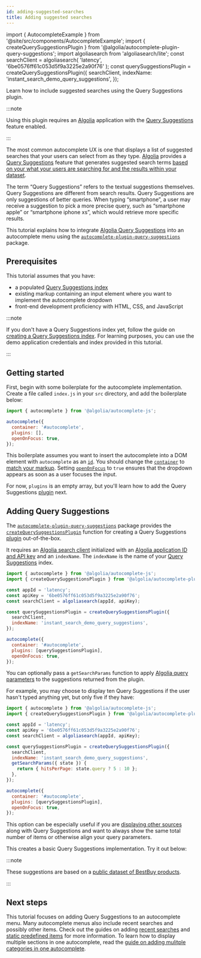 ```yaml
---
id: adding-suggested-searches
title: Adding suggested searches
---
```

import { AutocompleteExample } from '@site/src/components/AutocompleteExample';
import { createQuerySuggestionsPlugin } from '@algolia/autocomplete-plugin-query-suggestions';
import algoliasearch from 'algoliasearch/lite';
const searchClient = algoliasearch(
  'latency',
  '6be0576ff61c053d5f9a3225e2a90f76'
);
const querySuggestionsPlugin = createQuerySuggestionsPlugin({
  searchClient,
  indexName: 'instant_search_demo_query_suggestions',
});

Learn how to include suggested searches using the Query Suggestions plugin.

:::note

Using this plugin requires an [Algolia](https://www.algolia.com/) application with the [Query Suggestions](https://www.algolia.com/doc/guides/building-search-ui/ui-and-ux-patterns/query-suggestions/js/) feature enabled.

:::

The most common autocomplete UX is one that displays a list of suggested searches that your users can select from as they type. [Algolia](https://www.algolia.com/) provides a [Query Suggestions](https://www.algolia.com/doc/guides/building-search-ui/ui-and-ux-patterns/query-suggestions/js/) feature that generates suggested search terms [based on your what your users are searching for and the results within your dataset](https://www.algolia.com/doc/guides/building-search-ui/ui-and-ux-patterns/query-suggestions/js/#how-query-suggestions-works).

The term “Query Suggestions” refers to the textual suggestions themselves. Query Suggestions are different from search results. Query Suggestions are only suggestions of better queries. When typing “smartphone”, a user may receive a suggestion to pick a more precise query, such as “smartphone apple” or “smartphone iphone xs”, which would retrieve more specific results.

This tutorial explains how to integrate [Algolia Query Suggestions](https://www.algolia.com/doc/guides/building-search-ui/ui-and-ux-patterns/query-suggestions/js/) into an autocomplete menu using the [`autocomplete-plugin-query-suggestions`](createQuerySuggestionsPlugin) package.

## Prerequisites

This tutorial assumes that you have:
- a populated [Query Suggestions index](https://www.algolia.com/doc/guides/building-search-ui/ui-and-ux-patterns/query-suggestions/how-to/creating-a-query-suggestions-index/js/)
- existing markup containing an input element where you want to implement the autocomplete dropdown
- front-end development proficiency with HTML, CSS, and JavaScript

:::note

If you don't have a Query Suggestions index yet, follow the guide on [creating a Query Suggestions index](https://www.algolia.com/doc/guides/building-search-ui/ui-and-ux-patterns/query-suggestions/how-to/creating-a-query-suggestions-index/js/). For learning purposes, you can use the demo application credentials and index provided in this tutorial.

:::

## Getting started

First, begin with some boilerplate for the autocomplete implementation. Create a file called `index.js` in your `src` directory, and add the boilerplate below:

```js title="index.js"
import { autocomplete } from '@algolia/autocomplete-js';

autocomplete({
  container: '#autocomplete',
  plugins: [],
  openOnFocus: true,
});
```

This boilerplate assumes you want to insert the autocomplete into a DOM element with `autocomplete` as an [`id`](https://developer.mozilla.org/en-US/docs/Web/HTML/Global_attributes/id). You should change the [`container`](autocomplete-js/#container) to [match your markup](basic-options). Setting [`openOnFocus`](autocomplete-js/#openonfocus) to `true` ensures that the dropdown appears as soon as a user focuses the input.

For now, `plugins` is an empty array, but you'll learn how to add the Query Suggestions [plugin](plugins) next.

## Adding Query Suggestions

The [`autocomplete-plugin-query-suggestions`](createQuerySuggestionsPlugin) package provides the [`createQuerySuggestionsPlugin`](createQuerySuggestionsPlugin) function for creating a Query Suggestions [plugin](plugins) out-of-the-box.

It requires an [Algolia search client](https://www.algolia.com/doc/api-client/getting-started/install/javascript/) initialized with an [Algolia application ID and API key](https://www.algolia.com/doc/guides/sending-and-managing-data/send-and-update-your-data/how-to/importing-with-the-api/#application-id) and an `indexName`. The `indexName` is the name of your [Query Suggestions](https://www.algolia.com/doc/guides/building-search-ui/ui-and-ux-patterns/query-suggestions/js/) index.

```js title="index.js"
import { autocomplete } from '@algolia/autocomplete-js';
import { createQuerySuggestionsPlugin } from '@algolia/autocomplete-plugin-query-suggestions';

const appId = 'latency';
const apiKey = '6be0576ff61c053d5f9a3225e2a90f76';
const searchClient = algoliasearch(appId, apiKey);

const querySuggestionsPlugin = createQuerySuggestionsPlugin({
  searchClient,
  indexName: 'instant_search_demo_query_suggestions',
});

autocomplete({
  container: '#autocomplete',
  plugins: [querySuggestionsPlugin],
  openOnFocus: true,
});
```

You can optionally pass a `getSearchParams` function to apply [Algolia query parameters](https://www.algolia.com/doc/api-reference/api-parameters/) to the suggestions returned from the plugin.

For example, you may choose to display ten Query Suggestions if the user hasn't typed anything yet, but only five if they have:

```js title="index.js"
import { autocomplete } from '@algolia/autocomplete-js';
import { createQuerySuggestionsPlugin } from '@algolia/autocomplete-plugin-query-suggestions';

const appId = 'latency';
const apiKey = '6be0576ff61c053d5f9a3225e2a90f76';
const searchClient = algoliasearch(appId, apiKey);

const querySuggestionsPlugin = createQuerySuggestionsPlugin({
  searchClient,
  indexName: 'instant_search_demo_query_suggestions',
  getSearchParams({ state }) {
    return { hitsPerPage: state.query ? 5 : 10 };
  },
});

autocomplete({
  container: '#autocomplete',
  plugins: [querySuggestionsPlugin],
  openOnFocus: true,
});
```
This option can be especially useful if you are [displaying other sources](including-multiple-result-types) along with Query Suggestions and want to always show the same total number of items or otherwise align your query parameters.

This creates a basic Query Suggestions implementation. Try it out below:

<AutocompleteExample
  plugins={[querySuggestionsPlugin]}
  openOnFocus={true}
/>

:::note

These suggestions are based on a [public dataset of BestBuy products](https://github.com/algolia/datasets/tree/master/ecommerce).

:::

## Next steps

This tutorial focuses on adding Query Suggestions to an autocomplete menu. Many autocomplete menus also include recent searches and possibly other items. Check out the guides on adding [recent searches](adding-recent-searches) and [static predefined items](sources#using-static-sources) for more information. To learn how to display multiple sections in one autocomplete, read the [guide on adding mulitple categories in one autocomplete](including-multiple-result-types).

